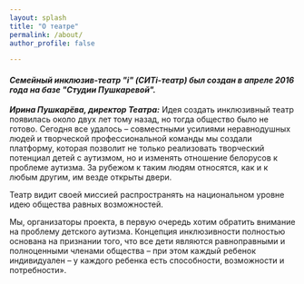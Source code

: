 ```yaml
---
layout: splash
title: "О театре"
permalink: /about/
author_profile: false

---
```


#### _**Семейный инклюзив-театр "i" (СИТi-театр) был создан в апреле 2016 года на базе "Студии Пушкаревой".**_

**_Ирина Пушкарёва, директор Театра:_** Идея создать инклюзивный театр появилась около двух лет тому назад, но тогда общество было не готово. Сегодня все удалось – совместными усилиями неравнодушных людей и творческой профессиональной команды мы создали платформу, которая позволит не только реализовать творческий потенциал детей с аутизмом, но и изменять отношение белорусов к проблеме аутизма. За рубежом к таким людям относятся, как и к любым другим, им везде открыты двери.

​Театр видит своей миссией распространять на национальном уровне идею общества равных возможностей.

Мы, организаторы проекта, в первую очередь хотим обратить внимание на проблему детского аутизма. Концепция инклюзивности полностью основана на признании того, что все дети являются равноправными и полноценными членами общества – при этом каждый ребенок индивидуален – у каждого ребенка есть способности, возможности и потребности».